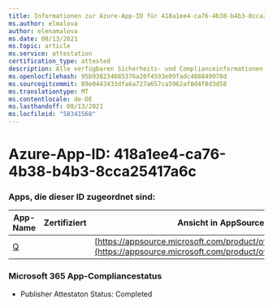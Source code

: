 ```yaml
---
title: Informationen zur Azure-App-ID für 418a1ee4-ca76-4b38-b4b3-8cca25417a6c
ms.author: elmalova
author: elenamalova
ms.date: 08/13/2021
ms.topic: article
ms.service: attestation
certification_type: attested
description: Alle verfügbaren Sicherheits- und Complianceinformationen für 418a1ee4-ca76-4b38-b4b3-8cca25417a6c.
ms.openlocfilehash: 95b938234685376a20f4593e09fadc488849078d
ms.sourcegitcommit: 89e0443433dfa6a727a657ca5962af8d4f8d3d58
ms.translationtype: MT
ms.contentlocale: de-DE
ms.lasthandoff: 08/13/2021
ms.locfileid: "58341568"
---
```

# <a name="azure-app-id-418a1ee4-ca76-4b38-b4b3-8cca25417a6c"></a>Azure-App-ID: 418a1ee4-ca76-4b38-b4b3-8cca25417a6c


### <a name="apps-associated-with-this-id"></a>Apps, die dieser ID zugeordnet sind:
| **App-Name** | **Zertifiziert** | **Ansicht in AppSource** |
|--------------|---------------|-----------------------|
| [Q](https://docs.microsoft.com/microsoft-365-app-certification/forward/WA104381433) |  | [https://appsource.microsoft.com/product/office/WA104381433](https://appsource.microsoft.com/product/office/WA104381433) |

### <a name="microsoft-365-app-compliance-status"></a>Microsoft 365 App-Compliancestatus
- Publisher Attestaton Status: Completed
